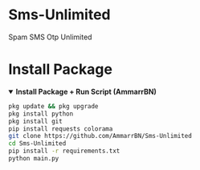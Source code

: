 # Sms-Unlimited
Spam SMS Otp Unlimited 

# Install Package
<details open>
  <summary><strong> Install Package + Run Script (AmmarrBN)</strong></summary>

  ```bash
  pkg update && pkg upgrade
  pkg install python
  pkg install git
  pip install requests colorama
  git clone https://github.com/AmmarrBN/Sms-Unlimited
  cd Sms-Unlimited
  pip install -r requirements.txt
  python main.py
  ```
  </details>
